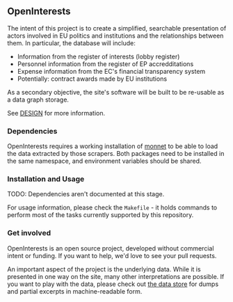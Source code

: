 ## OpenInterests

The intent of this project is to create a simplified, searchable
presentation of actors involved in EU politics and institutions and the relationships between them. In particular, the database will include:

* Information from the register of interests (lobby register)
* Personnel information from the register of EP accredditations
* Expense information from the EC's financial transparency system
* Potentially: contract awards made by EU institutions

As a secondary objective, the site's software will be built to be
re-usable as a data graph storage.

See
[DESIGN](https://github.com/pudo/openinterests.eu/blob/master/DESIGN.md)
for more information.

### Dependencies

OpenInterests requires a working installation of [monnet](http://github.com/pudo/monnet) to be able to load the data extracted by those scrapers. Both
packages need to be installed in the same namespace, and environment variables should be shared.

### Installation and Usage

TODO: Dependencies aren't documented at this stage. 

For usage information, please check the ``Makefile`` - it holds commands to perform most of the tasks currently supported by this repository.

### Get involved

OpenInterests is an open source project, developed without commercial intent or funding. If you want to help, we'd love to see your pull requests.

An important aspect of the project is the underlying data. While it is presented in one way on the site, many other interpretations are possible. If you want to play with the data, please check out [the data store](http://opendatalabs.org/eu) for dumps and partial excerpts in machine-readable form.

